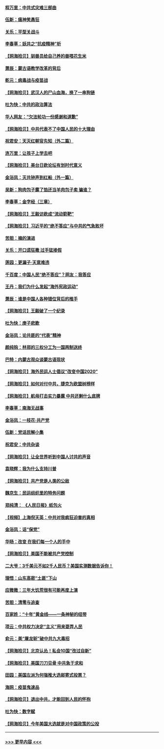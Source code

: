#### [程万里：中共式灾难三部曲](../pages/nsc993/n12397106.md?t=09120102) 
#### [伍新：瘟神笑愚狂](../pages/nsc993/n12397052.md?t=09120102) 
#### [关乐：平型关战斗](../pages/nsc993/n12395387.md?t=09120102) 
#### [李春草：妖共之“抗疫精神”析](../pages/nsc993/n12395240.md?t=09120102) 
#### [【网海拾贝】驯兽员给自己养的兽喂花生米](../pages/nsc993/n12393919.md?t=09120102) 
#### [萧辰：蒙古语教学改革的背后](../pages/nsc993/n12393677.md?t=09120102) 
#### [乾元：病毒战与疫苗战](../pages/nsc993/n12393107.md?t=09120102) 
#### [【网海拾贝】武汉人的尸山血海，换了一串狗链](../pages/nsc993/n12393043.md?t=09120102) 
#### [吐为快：中共的政治算法](../pages/nsc993/n12390506.md?t=09120102) 
#### [华人网友：“欠法轮功一份感谢和道歉”](../pages/nsc993/n12390098.md?t=09120102) 
#### [【网海拾贝】中共代表不了中国人民的十大理由](../pages/nsc993/n12388155.md?t=09120102) 
#### [祝君安：天灭红朝官先知（外二篇）](../pages/nsc993/n12387957.md?t=09120102) 
#### [连万里：让孩子上学去吧](../pages/nsc993/n12385309.md?t=09120102) 
#### [【网海拾贝】美台日欧论坛有划时代意义](../pages/nsc993/n12385232.md?t=09120102) 
#### [金浴凤：灭共钟声到红船（外一篇）](../pages/nsc993/n12385154.md?t=09120102) 
#### [吴新：狗肉包子露了馅还当羊肉包子卖 骗谁？](../pages/nsc993/n12385133.md?t=09120102) 
#### [李春草：金字经（三章）](../pages/nsc993/n12383691.md?t=09120102) 
#### [【网海拾贝】王毅访欧成“流动箭靶”](../pages/nsc993/n12383338.md?t=09120102) 
#### [【网海拾贝】习近平的“绝不答应”与中共的气急败坏](../pages/nsc993/n12382819.md?t=09120102) 
#### [苦胆：摘的演进](../pages/nsc993/n12382619.md?t=09120102) 
#### [关乐：开口谎狂撒 过手猛掺假](../pages/nsc993/n12382604.md?t=09120102) 
#### [莲园：更漏子‧天意难违](../pages/nsc993/n12382598.md?t=09120102) 
#### [千百度：中国人民“绝不答应”？网友：我答应](../pages/nsc993/n12382024.md?t=09120102) 
#### [王丹：我们为什么发起“海外宪政运动”](../pages/nsc993/n12380286.md?t=09120102) 
#### [萧辰：谁是中国人各种错位背后的推手](../pages/nsc993/n12379800.md?t=09120102) 
#### [【网海拾贝】王毅破了一个纪录](../pages/nsc993/n12379251.md?t=09120102) 
#### [吐为快：庚子悲歌](../pages/nsc993/n12378821.md?t=09120102) 
#### [金浴凤：论共匪的“代表”精神](../pages/nsc993/n12377546.md?t=09120102) 
#### [颜纯钩：林郑的三权分工为一国两制送终](../pages/nsc993/n12377306.md?t=09120102) 
#### [巴特：内蒙古观众谈蒙古语现状](../pages/nsc993/n12376923.md?t=09120102) 
#### [【网海拾贝】海外民运人士倡议“改变中国2020”](../pages/nsc993/n12376682.md?t=09120102) 
#### [【网海拾贝】如何对付中共，捷克为欧盟树榜样](../pages/nsc993/n12374209.md?t=09120102) 
#### [【网海拾贝】航母打击实力暴露 中共还剩什么底牌](../pages/nsc993/n12371825.md?t=09120102) 
#### [李春草：南海无战事](../pages/nsc993/n12371159.md?t=09120102) 
#### [金浴凤：一枝花·共产党](../pages/nsc993/n12368757.md?t=09120102) 
#### [伍新：党话民解小集](../pages/nsc993/n12366907.md?t=09120102) 
#### [祝君安：中共杂谈](../pages/nsc993/n12366076.md?t=09120102) 
#### [【网海拾贝】让全世界听到中国人讨共的声音](../pages/nsc993/n12365569.md?t=09120102) 
#### [袁晓辉：我为什么支持川普](../pages/nsc993/n12362670.md?t=09120102) 
#### [【网海拾贝】共产党是人类的公敌](../pages/nsc993/n12363182.md?t=09120102) 
#### [魏京生：民运组织里的特务问题](../pages/nsc993/n12363010.md?t=09120102) 
#### [郑纯清： 《人民日报》纸包火](../pages/nsc993/n12362706.md?t=09120102) 
#### [【视频】上海倪天英：中共对我疯狂迫害的真相](../pages/nsc993/n12356341.md?t=09120102) 
#### [金浴凤：话“保党”](../pages/nsc993/n12361867.md?t=09120102) 
#### [华旸：改变 在我们每一个人的手中](../pages/nsc993/n12361774.md?t=09120102) 
#### [【网海拾贝】美国不能被共产党控制](../pages/nsc993/n12360271.md?t=09120102) 
#### [二大爷：3千美元不如2千人民币？美国实测数据告诉你！](../pages/nsc993/n12358563.md?t=09120102) 
#### [理悟：山东高密“土匪”下山](../pages/nsc993/n12358535.md?t=09120102) 
#### [应微微：三年大饥荒很有可能再度上演](../pages/nsc993/n12358523.md?t=09120102) 
#### [苦胆：清零与追查](../pages/nsc993/n12358501.md?t=09120102) 
#### [百家姓：“十年”黄金线——一条神秘的纽带](../pages/nsc993/n12358319.md?t=09120102) 
#### [项云：中共权力决定“主义”用来耍弄人民](../pages/nsc993/n12358172.md?t=09120102) 
#### [俞元：美“屠龙斩”破中共九大毒招](../pages/nsc993/n12357822.md?t=09120102) 
#### [【网海拾贝】北京认怂！私会10国“改过自新”](../pages/nsc993/n12357784.md?t=09120102) 
#### [【网海拾贝】美国刀刀见骨 中共急于求和](../pages/nsc993/n12355511.md?t=09120102) 
#### [田园：美国左派为何强推大选邮寄式投票？](../pages/nsc993/n12352963.md?t=09120102) 
#### [海网：疫苗鬼速品](../pages/nsc993/n12354438.md?t=09120102) 
#### [【网海拾贝】退出中共，才能回到人民的怀抱](../pages/nsc993/n12352634.md?t=09120102) 
#### [吐为快：数字赋](../pages/nsc993/n12352317.md?t=09120102) 
#### [【网海拾贝】今年美国大选就是对中国政策的公投](../pages/nsc993/n12350973.md?t=09120102) 

----
#### [ >>> 更早内容 <<< ](../indexes/nsc993-earlier.md)
